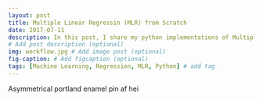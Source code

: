 ```yaml
---
layout: post
title: Multiple Linear Regressin (MLR) from Scratch
date: 2017-07-11 
description: In this post, I share my python implementations of Multiple Linear Regression (MLR) from scratch.
# Add post description (optional)
img: workflow.jpg # Add image post (optional)
fig-caption: # Add figcaption (optional)
tags: [Machine Learning, Regression, MLR, Python] # add tag
---
```


Asymmetrical portland enamel pin af hei
